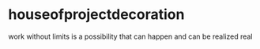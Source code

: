 # houseofprojectdecoration
work without limits is a possibility that can happen and can be realized real
